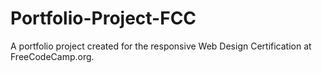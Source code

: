 # Portfolio-Project-FCC
A portfolio project created for the responsive Web Design Certification at FreeCodeCamp.org. 


